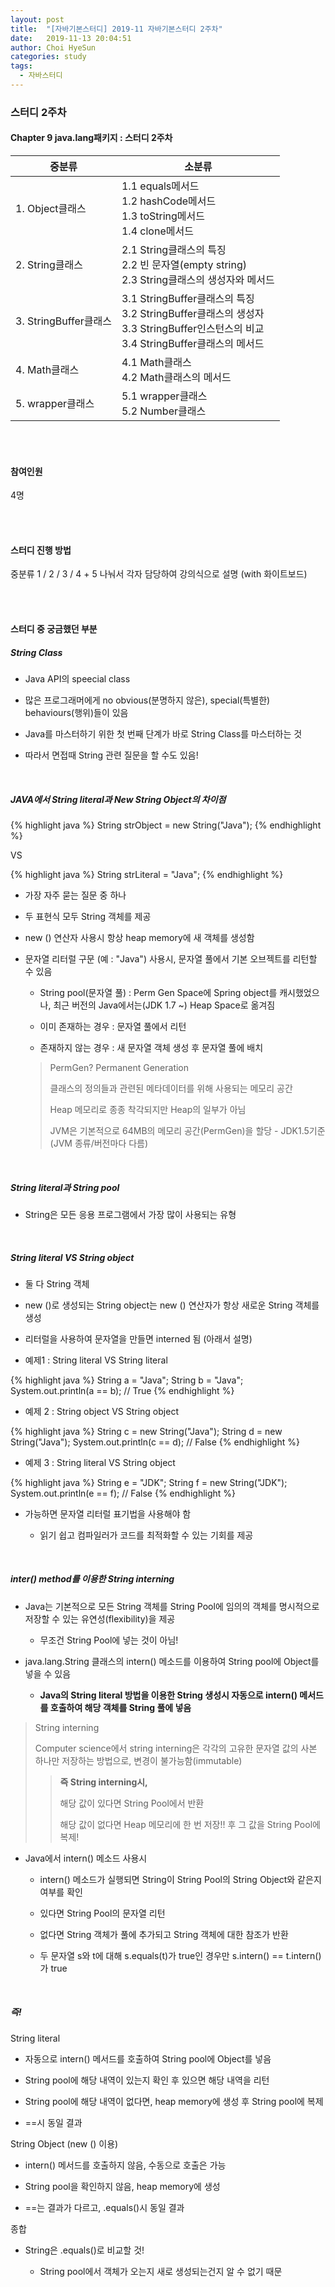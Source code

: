 ```yaml
---
layout: post
title:  "[자바기본스터디] 2019-11 자바기본스터디 2주차"
date:   2019-11-13 20:04:51
author: Choi HyeSun
categories: study
tags:
  - 자바스터디
---
```


### 스터디 2주차

#### Chapter 9 java.lang패키지 : 스터디 2주차

|중분류|소분류|
|---|---|
|1. Object클래스|1.1 equals메서드<br>1.2 hashCode메서드<br>1.3 toString메서드<br>1.4 clone메서드|
|2. String클래스|2.1 String클래스의 특징<br>2.2 빈 문자열(empty string)<br>2.3 String클래스의 생성자와 메서드|
|3. StringBuffer클래스|3.1 StringBuffer클래스의 특징<br>3.2 StringBuffer클래스의 생성자<br>3.3 StringBuffer인스턴스의 비교<br>3.4 StringBuffer클래스의 메서드|
|4. Math클래스|4.1 Math클래스<br>4.2 Math클래스의 메서드|
|5. wrapper클래스|5.1 wrapper클래스<br>5.2 Number클래스|

<br>
<br>

#### 참여인원

4명

<br>
<br>

#### 스터디 진행 방법

중분류 1 / 2 / 3 / 4 + 5 나눠서 각자 담당하여 강의식으로 설명 (with 화이트보드)

<br>
<br>

#### 스터디 중 궁금했던 부분

##### String Class

  - Java API의 speecial class
  
  - 많은 프로그래머에게 no obvious(분명하지 않은), special(특별한) behaviours(행위)들이 있음
  
  - Java를 마스터하기 위한 첫 번째 단계가 바로 String Class를 마스터하는 것
  
  - 따라서 면접때 String 관련 질문을 할 수도 있음!

<br>

##### JAVA에서 String literal과 New String Object의 차이점

{% highlight java %}
String strObject = new String("Java");
{% endhighlight %}

VS

{% highlight java %}
String strLiteral = "Java";
{% endhighlight %}

- 가장 자주 묻는 질문 중 하나
  
- 두 표현식 모두 String 객체를 제공

- new () 연산자 사용시 항상 heap memory에 새 객체를 생성함

- 문자열 리터럴 구문 (예 : "Java") 사용시, 문자열 풀에서 기본 오브젝트를 리턴할 수 있음

  - String pool(문자열 풀) : Perm Gen Space에 Spring object를 캐시했었으나, 최근 버전의 Java에서는(JDK 1.7 ~) Heap Space로 옮겨짐
  
  - 이미 존재하는 경우 : 문자열 풀에서 리턴
  
  - 존재하지 않는 경우 : 새 문자열 객체 생성 후 문자열 풀에 배치
  
  > PermGen? Permanent Generation
  >
  > 클래스의 정의들과 관련된 메타데이터를 위해 사용되는 메모리 공간
  >
  > Heap 메모리로 종종 착각되지만 Heap의 일부가 아님
  > 
  > JVM은 기본적으로 64MB의 메모리 공간(PermGen)을 할당 - JDK1.5기준 (JVM 종류/버전마다 다름)
  
<br>

##### String literal과 String pool

- String은 모든 응용 프로그램에서 가장 많이 사용되는 유형


  

<br>

##### String literal VS String object

- 둘 다 String 객체

- new ()로 생성되는 String object는 new () 연산자가 항상 새로운 String 객체를 생성

- 리터럴을 사용하여 문자열을 만들면 interned 됨 (아래서 설명)

- 예제1 : String literal VS String literal

{% highlight java %}
String a = "Java";
String b = "Java";
System.out.println(a == b);  // True
{% endhighlight %}

- 예제 2 : String object VS String object

{% highlight java %}
String c = new String("Java");
String d = new String("Java");
System.out.println(c == d);  // False
{% endhighlight %}

- 예제 3 : String literal VS String object

{% highlight java %}
String e = "JDK";
String f =  new String("JDK");
System.out.println(e == f);  // False
{% endhighlight %}

- 가능하면 문자열 리터럴 표기법을 사용해야 함

  - 읽기 쉽고 컴파일러가 코드를 최적화할 수 있는 기회를 제공

<br>

##### inter() method를 이용한 String interning

- Java는 기본적으로 모든 String 객체를 String Pool에 임의의 객체를 명시적으로 저장할 수 있는 유연성(flexibility)을 제공

  - 무조건 String Pool에 넣는 것이 아님!
  
- java.lang.String 클래스의 intern() 메소드를 이용하여 String pool에 Object를 넣을 수 있음

  - **Java의 String literal 방법을 이용한 String 생성시 자동으로 intern() 메서드를 호출하여 해당 객체를 String 풀에 넣음**


> String interning
>
> Computer science에서 string interning은 각각의 고유한 문자열 값의 사본 하나만 저장하는 방법으로, 변경이 불가능함(immutable)
>
>> **즉 String interning시,**
>> 
>> 해당 값이 있다면 String Pool에서 반환
>>
>> 해당 값이 없다면 Heap 메모리에 한 번 저장!! 후 그 값을 String Pool에 복제!

- Java에서 intern() 메소드 사용시

  - intern() 메소드가 실행되면 String이 String Pool의 String Object와 같은지 여부를 확인
  
  - 있다면 String Pool의 문자열 리턴
  
  - 없다면 String 객체가 풀에 추가되고 String 객체에 대한 참조가 반환
  
  - 두 문자열 s와 t에 대해 s.equals(t)가 true인 경우만 s.intern() == t.intern()가 true

<br>

##### 즉!

String literal 

- 자동으로 intern() 메서드를 호출하여 String pool에 Object를 넣음

- String pool에 해당 내역이 있는지 확인 후 있으면 해당 내역을 리턴

- String pool에 해당 내역이 없다면, heap memory에 생성 후 String pool에 복제

- ==시 동일 결과

String Object (new () 이용)

- intern() 메서드를 호출하지 않음, 수동으로 호출은 가능

- String pool을 확인하지 않음, heap memory에 생성

- ==는 결과가 다르고, .equals()시 동일 결과

종합

- String은 .equals()로 비교할 것!

  - String pool에서 객체가 오는지 새로 생성되는건지 알 수 없기 때문
